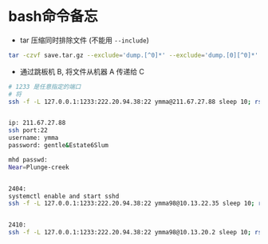 # bash命令备忘

* tar 压缩同时排除文件 (不能用 `--include`)

```bash
tar -czvf save.tar.gz --exclude='dump.[^0]*' --exclude='dump.[0][^0]*' --exclude='dump.[0][0][^0]*' --exclude='dump.[0][0][0][^0]*' --exclude='dump.[0][0][0][0][^0]*' 01/ 02/ ...
```

* 通过跳板机 B, 将文件从机器 A 传递给 C

```bash
# 1233 是任意指定的端口
# 将
ssh -f -L 127.0.0.1:1233:222.20.94.38:22 ymma@211.67.27.88 sleep 10; rsync -auvzP -e 'ssh -p 1233' prj_compression/compress14_paper_20220521/paper_referee_NF_20221119 ymma@127.0.0.1:~


ip: 211.67.27.88
ssh port:22
username: ymma
password: gentle&Estate6Slum

mhd passwd:
Near=Plunge-creek


2404:
systemctl enable and start sshd
ssh -f -L 127.0.0.1:1233:222.20.94.38:22 ymma98@10.13.22.35 sleep 10; rsync -auvzP -e 'ssh -p 1233' pubbak  ymma@127.0.0.1:~/lvdata/


2410:
ssh -f -L 127.0.0.1:1233:222.20.94.38:22 ymma98@10.13.20.2 sleep 10; rsync -auvzP -e 'ssh -p 1233' /home/ymma/00backupFinal/01_backup190/04_stab ymma@127.0.0.1:/home/ymma/lvdata/00backupFinal/01_backup190/

```

<!--stackedit_data:
eyJoaXN0b3J5IjpbMTk0OTg0Mzc0NiwtMTk3MzAyMjg0MF19
-->